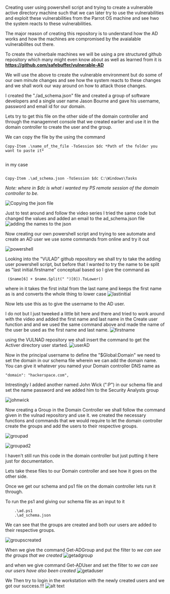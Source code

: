 Creating user using powershell script and trying to create a vulnerable active directory machine such that we can later try to use the vulnerabilities and exploit these vulnerabilities from the Parrot OS machine and see hwo the system reacts to these vulnerabilities. 

The major reason of creating this repository is to understand how the AD works and how the machines are compromised by the avaialable vulnerabilites out there. 

To create the vulnerbale machines we will be using a pre structured github repository which many might even know about as well as learned from it is **https://github.com/safebuffer/vulnerable-AD**

We will use the above to create the vulnerable environment but do some of our own minute changes and see how the system reacts to these changes and we shall work our way around on how to attack those changes.


I created the "./ad_schema.json" file and created a group of software developers and a single user name Jason Bourne and gave his username, password and email id for our domain. 

Lets try to get this file on the other side of the domain controller and through the managemnet console that we created earlier and use it in the domain controller to create the user and the group.

We can copy the file by the using the command 

```shell
Copy-Item .\name_of_the_file -ToSession $dc *Path of the folder you want to paste it*
 
 ```
 in my case

 ```shell

Copy-Item .\ad_schema.json -ToSession $dc C:\Windows\Tasks

```
*Note: where in $dc is what i wanted my PS remote session of the domain controller to be.*

![Copying the json file](./media/useradding.png)

Just to test around and follow the video series I tried the same code but changed the values and added an email to the ad_schema.json file
![adding the names to the json](./media/json.png)

Now creating our own powershell script and trying to see automate and create an AD user we use some commands from online and try it out 

![powershell](./media/powershell.png)

Looking into the "VULAD" github repository we shall try to take the adding user powershell script, but before that I wanted to try the name to be split as "last initial.firstname" conceptual based so I give the command as 

```shell
 ($name[6] + $name.Split(" ")[0]).ToLower()

 ```
 where in it takes the first inital from the last name and keeps the first name as is and converts the whole thing to lower case 
 ![lastinitial](./media/lastinitial.png)

 Now lets use this as to give the username to the AD user.

I do not but I just tweeked a little bit here and there and tried to work around with the video and added the first name and last name in the Create user function and and we used the same command above and made the name of the user be used as the first name and last name.
![firstname](./media/firstname.png)

using the VULNAD repository we shall insert the command to get the Activer directory user started.
![userAD](./media/userad.png)

Now in the principal username to define the "$Global:Domain" we need to set the domain in our schema file wherein we can add the domain name. You can give it whatever you named your Domain controller DNS name as

```shell
"domain": "hackerspace.com",
```
Intrestingly I added another named John Wick (":P") in our schema file and set the name password and we added him to the Security Analysts group

![johnwick](./media/johnwick.png)

Now creating a Group in the Domain Controller we shall follow the command given in the vulnad repository and use it. we created the necessary functions and commands that we would require to let the domain controller create the groups and add the users to their respective groups.

![groupad](./media/groupad.png)

![groupad2](./media/groupad2.png)

I haven't still run this code in the domain controller but just putting it here just for documentation.

Lets take these files to our Domain controller and see how it goes on the other side.

Once we get our schema and ps1 file on the domain controller lets run it through.

To run the ps1 and giving our schema file as an input to it 

```shell
    .\ad.ps1
    .\ad_schema.json
```
We can see that the groups are created and both our users are added to their respective groups.

![groupscreated](./media/groupscreated.png)

When we give the command Get-ADGroup and put the filter to *we can see the groups that we created*
![getadgroup](./media/getadgroup.png)

and when we give command Get-ADUser and set the filter to *we can see our users have also been created* 
![getaduser](./media/getaduser.png)
 
 We Then try to login in the workstation with the newly created users and we got our success.!!!
 ![alt text](./media/complete.png)